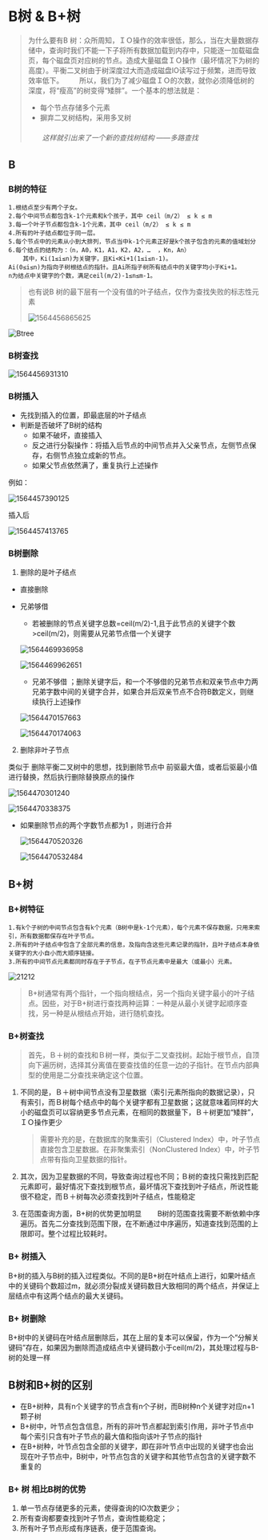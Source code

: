 # B树 & B+树

> 为什么要有B 树：众所周知，ＩＯ操作的效率很低，那么，当在大量数据存储中，查询时我们不能一下子将所有数据加载到内存中，只能逐一加载磁盘页，每个磁盘页对应树的节点。造成大量磁盘ＩＯ操作（最坏情况下为树的高度）。平衡二叉树由于树深度过大而造成磁盘IO读写过于频繁，进而导致效率低下。 
> 　　所以，我们为了减少磁盘ＩＯ的次数，就你必须降低树的深度，将“瘦高”的树变得“矮胖”。一个基本的想法就是： 
>
>   * 每个节点存储多个元素 
> * 摒弃二叉树结构，采用多叉树
>
> ###### 　　这样就引出来了一个新的查找树结构 ——多路查找

## B 



### B树的特征

```
1.根结点至少有两个子女。
2.每个中间节点都包含k-1个元素和k个孩子，其中 ceil（m/2） ≤ k ≤ m
3.每一个叶子节点都包含k-1个元素，其中 ceil（m/2） ≤ k ≤ m
4.所有的叶子结点都位于同一层。
5.每个节点中的元素从小到大排列，节点当中k-1个元素正好是k个孩子包含的元素的值域划分
6.每个结点的结构为：（n，A0，K1，A1，K2，A2，…  ，Kn，An）
    其中，Ki(1≤i≤n)为关键字，且Ki<Ki+1(1≤i≤n-1)。
Ai(0≤i≤n)为指向子树根结点的指针。且Ai所指子树所有结点中的关键字均小于Ki+1。
n为结点中关键字的个数，满足ceil(m/2)-1≤n≤m-1。
```

> 也有说B 树的最下层有一个没有值的叶子结点，仅作为查找失败的标志性元素
>
> ![1564456865625](img/1564456865625.png)

![Btree](.\img\70)

### B树查找

![1564456931310](img/1564456931310.png)

### B树插入

* 先找到插入的位置，即最底层的叶子结点
* 判断是否破坏了B树的结构
  * 如果不破坏，直接插入
  * 反之进行分裂操作：将插入后节点的中间节点并入父亲节点，左侧节点保存，右侧节点独立成新的节点。
  * 如果父节点依然满了，重复执行上述操作

例如：

![1564457390125](img/1564457390125.png)

插入后

![1564457413765](img/1564457413765.png)

### B树删除

1. 删除的是叶子结点

* 直接删除

* 兄弟够借

  * 若被删除的节点关键字总数=ceil(m/2)-1,且于此节点的关键字个数>ceil(m/2)，则需要从兄弟节点借一个关键字

  ![1564469936958](img/1564469936958.png)

  ![1564469962651](img/1564469962651.png)

  * 兄弟不够借 ；删除关键字后，和一个不够借的兄弟节点和双亲节点中力两兄弟字数中间的关键字合并，如果合并后双亲节点不合符B数定义，则继续执行上述操作

  ![1564470157663](img/1564470157663.png)

  ![1564470174063](img/1564470174063.png)

2. 删除非叶子节点

类似于 删除平衡二叉树中的思想，找到删除节点中 前驱最大值，或者后驱最小值进行替换，然后执行删除替换原点的操作

  ![1564470301240](img/1564470301240.png)

  ![1564470338375](img/1564470338375.png)

* 如果删除节点的两个字数节点都为1 ，则进行合并

  ![1564470520326](img/1564470520326.png)

  ![1564470532484](img/1564470532484.png)

## B+树

### B+树特征

```
1.有k个子树的中间节点包含有k个元素（B树中是k-1个元素），每个元素不保存数据，只用来索引，所有数据都保存在叶子节点。
2.所有的叶子结点中包含了全部元素的信息，及指向含这些元素记录的指针，且叶子结点本身依关键字的大小自小而大顺序链接。
3.所有的中间节点元素都同时存在于子节点，在子节点元素中是最大（或最小）元素。

```

![21212](img/20180325001555181.jfif)

> B+树通常有两个指针，一个指向根结点，另一个指向关键字最小的叶子结点。因些，对于B+树进行查找两种运算：一种是从最小关键字起顺序查找，另一种是从根结点开始，进行随机查找。

### B+树查找

> 首先，Ｂ＋树的查找和Ｂ树一样，类似于二叉查找树。起始于根节点，自顶向下遍历树，选择其分离值在要查找值的任意一边的子指针。在节点内部典型的使用是二分查找来确定这个位置。 



1. 不同的是，Ｂ＋树中间节点没有卫星数据（索引元素所指向的数据记录），只有索引，而Ｂ树每个结点中的每个关键字都有卫星数据；这就意味着同样的大小的磁盘页可以容纳更多节点元素，在相同的数据量下，Ｂ＋树更加“矮胖”，ＩＯ操作更少 

   > 需要补充的是，在数据库的聚集索引（Clustered Index）中，叶子节点直接包含卫星数据。在非聚集索引（NonClustered Index）中，叶子节点带有指向卫星数据的指针。

2. 其次，因为卫星数据的不同，导致查询过程也不同；Ｂ树的查找只需找到匹配元素即可，最好情况下查找到根节点，最坏情况下查找到叶子结点，所说性能很不稳定，而Ｂ＋树每次必须查找到叶子结点，性能稳定 
3. 在范围查询方面，B+树的优势更加明显 
　　B树的范围查找需要不断依赖中序遍历。首先二分查找到范围下限，在不断通过中序遍历，知道查找到范围的上限即可。整个过程比较耗时。 

### B+ 树插入

 B+树的插入与B树的插入过程类似。不同的是B+树在叶结点上进行，如果叶结点中的关键码个数超过m，就必须分裂成关键码数目大致相同的两个结点，并保证上层结点中有这两个结点的最大关键码。

### B+ 树删除

B+树中的关键码在叶结点层删除后，其在上层的复本可以保留，作为一个”分解关键码”存在，如果因为删除而造成结点中关键码数小于ceil(m/2)，其处理过程与B-树的处理一样

## B树和B+树的区别

* 在B+树种，具有n个关键字的节点含有n个子树，而B树种n个关键字对应n+1颗子树
* B+树中，叶节点包含信息，所有的非叶节点都起到索引作用，非叶子节点中每个索引只含有叶子节点的最大值和指向该叶子节点的指针
* 在B+树种，叶节点包含全部的关键字，即在非叶节点中出现的关键字也会出现在叶子节点中，B树中，叶节点包含的关键字和其他节点包含的关键字数不重复的

### B+ 树 相比B树的优势

1. 单一节点存储更多的元素，使得查询的IO次数更少； 
2. 所有查询都要查找到叶子节点，查询性能稳定；
3. 所有叶子节点形成有序链表，便于范围查询。

